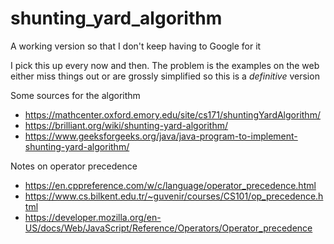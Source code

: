 # shunting_yard_algorithm

A working version so that I don't keep having to Google for it

I pick this up every now and then. The problem is the examples on the web either miss things out or are grossly simplified so this is a *definitive* version

Some sources for the algorithm

* https://mathcenter.oxford.emory.edu/site/cs171/shuntingYardAlgorithm/
* https://brilliant.org/wiki/shunting-yard-algorithm/
* https://www.geeksforgeeks.org/java/java-program-to-implement-shunting-yard-algorithm/

Notes on operator precedence

* https://en.cppreference.com/w/c/language/operator_precedence.html
* https://www.cs.bilkent.edu.tr/~guvenir/courses/CS101/op_precedence.html
* https://developer.mozilla.org/en-US/docs/Web/JavaScript/Reference/Operators/Operator_precedence
